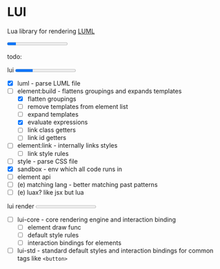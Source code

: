 # LUI
Lua library for rendering [LUML](luml-specification.md)

<progress fill green value=14.375 max=100></progress>

todo:

<link rel="stylesheet" href="docs.css"></link>

lui <progress red value=28.75 max=100></progress>
- [x] luml - parse LUML file
- [ ] element:build - flattens groupings and expands templates
	- [x] flatten groupings
	- [ ] remove templates from element list
	- [ ] expand templates
	- [x] evaluate expressions
	- [ ] link class getters
	- [ ] link id getters
- [ ] element:link - internally links styles
	- [ ] link style rules
- [ ] style - parse CSS file
- [x] sandbox - env which all code runs in
- [ ] element api
- [ ] (e) matching lang - better matching past patterns
- [ ] (e) luax? like jsx but lua

lui render <progress red value=0 max=2></progress>
- [ ] lui-core - core rendering engine and interaction binding
	- [ ] element draw func
	- [ ] default style rules
	- [ ] interaction bindings for elements
- [ ] lui-std - standard default styles and interaction bindings for common tags like `<button>`